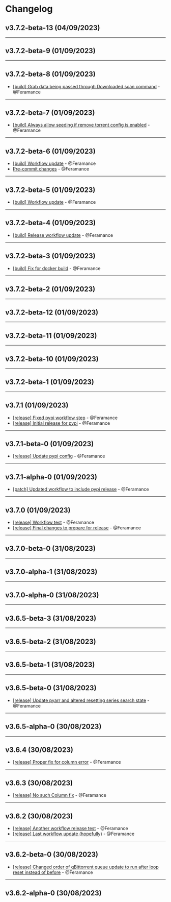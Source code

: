 # Changelog

## v3.7.2-beta-13 (04/09/2023)

---

## v3.7.2-beta-9 (01/09/2023)

---

## v3.7.2-beta-8 (01/09/2023)
- [[build] Grab data being passed through Downloaded scan command](https://github.com/Feramance/qBitrr/commit/e3eaedd1871947a8e2cf8e15ce20f15b17d9487d) - @Feramance

---

## v3.7.2-beta-7 (01/09/2023)
- [[build] Always allow seeding if remove torrent config is enabled](https://github.com/Feramance/qBitrr/commit/de46bf65e01c36303b41c86bc24a8211713c2bda) - @Feramance

---

## v3.7.2-beta-6 (01/09/2023)
- [[build] Workflow update](https://github.com/Feramance/qBitrr/commit/61922e2d23967fff7ab6618d4062916c9ac093e8) - @Feramance
- [Pre-commit changes](https://github.com/Feramance/qBitrr/commit/04a9c1d509659f3d236f10f2d14142f18c9636f8) - @Feramance

---

## v3.7.2-beta-5 (01/09/2023)
- [[build] Workflow update](https://github.com/Feramance/qBitrr/commit/2c7cc6abda8ba5923905fca204d57ed2cee6685a) - @Feramance

---

## v3.7.2-beta-4 (01/09/2023)
- [[build] Release workflow update](https://github.com/Feramance/qBitrr/commit/cdbe1c4e4921cce8647e12ba89e9fa8839a3bdba) - @Feramance

---

## v3.7.2-beta-3 (01/09/2023)
- [[build] Fix for docker build](https://github.com/Feramance/qBitrr/commit/db2f76ef84d9293593ff1e476550add9d7e7f1f4) - @Feramance

---

## v3.7.2-beta-2 (01/09/2023)

---

## v3.7.2-beta-12 (01/09/2023)

---

## v3.7.2-beta-11 (01/09/2023)

---

## v3.7.2-beta-10 (01/09/2023)

---

## v3.7.2-beta-1 (01/09/2023)

---

## v3.7.1 (01/09/2023)
- [[release] Fixed pypi workflow step](https://github.com/Feramance/qBitrr/commit/6e04b4ff8b417ccd118418da4a2f35788a5a0dad) - @Feramance
- [[release] Initial release for pypi](https://github.com/Feramance/qBitrr/commit/d1bc62f569c2b9cf1415afa43357c2b9bc6498dc) - @Feramance

---

## v3.7.1-beta-0 (01/09/2023)
- [[release] Update pypi config](https://github.com/Feramance/qBitrr/commit/6b8e27afff42ec1512aeef9892bc3d6f28c6c347) - @Feramance

---

## v3.7.1-alpha-0 (01/09/2023)
- [[patch] Updated workflow to include pypi release](https://github.com/Feramance/qBitrr/commit/640ed6c2346259b93351c7707805f4768d5d43ce) - @Feramance

---

## v3.7.0 (01/09/2023)
- [[release] Workflow test](https://github.com/Feramance/qBitrr/commit/6dc3d84f17f454e8e6adceb1b9e9c44b2cdf5f5f) - @Feramance
- [[release] Final changes to prepare for release](https://github.com/Feramance/qBitrr/commit/e91e2590309528882c2f2079e9906450fbb5626c) - @Feramance

---

## v3.7.0-beta-0 (31/08/2023)

---

## v3.7.0-alpha-1 (31/08/2023)

---

## v3.7.0-alpha-0 (31/08/2023)

---

## v3.6.5-beta-3 (31/08/2023)

---

## v3.6.5-beta-2 (31/08/2023)

---

## v3.6.5-beta-1 (31/08/2023)

---

## v3.6.5-beta-0 (31/08/2023)
- [[release] Update pyarr and altered resetting series search state](https://github.com/Feramance/qBitrr/commit/3972e44e414351a368042039210d61872cd3485b) - @Feramance

---

## v3.6.5-alpha-0 (30/08/2023)

---

## v3.6.4 (30/08/2023)
- [[release] Proper fix for column error](https://github.com/Feramance/qBitrr/commit/df3c8d578f6439623055871eed0c55a40ba41cf4) - @Feramance

---

## v3.6.3 (30/08/2023)
- [[release] No such Column fix](https://github.com/Feramance/qBitrr/commit/25684f81409debe665b29519da10a9b7a8191392) - @Feramance

---

## v3.6.2 (30/08/2023)
- [[release] Another workflow release test](https://github.com/Feramance/qBitrr/commit/31415019708b0e9353152bcd25d67c21648ddcd8) - @Feramance
- [[release] Last workflow update (hopefully)](https://github.com/Feramance/qBitrr/commit/3476cdb4efe64e0cc154208b9c1cbcc159bd2188) - @Feramance

---

## v3.6.2-beta-0 (30/08/2023)
- [[release] Changed order of qBittorrent queue update to run after loop reset instead of before](https://github.com/Feramance/qBitrr/commit/5045c46c17e6d9b8111874eb038c57d25531915a) - @Feramance

---

## v3.6.2-alpha-0 (30/08/2023)
